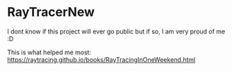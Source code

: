 # RayTracerNew
I dont know if this project will ever go public but if so, I am very proud of me :D

This is what helped me most:
https://raytracing.github.io/books/RayTracingInOneWeekend.html
